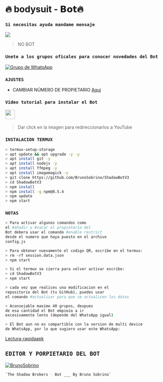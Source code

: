 # **🔥 bodysuit  - 𝗕𝗼𝘁🔥**
### `Si necesitas ayuda mandame mensaje`
<a href="http://wa.me/5219992095479" target="blank"><img src="https://img.shields.io/badge/Whatsapp-30302f?style=flat&logo=whatsapp" /></a>
> NO BOT
### `Unete a los grupos oficales para conocer novedades del Bot`
[![Grupo de WhatsApp](https://img.shields.io/badge/WhatsApp%20Group-25D366?style=for-the-badge&logo=whatsapp&logoColor=white)](https://chat.whatsapp.com/FwAmMdvP1756zVg0QmcR8m)

### `AJUSTES`
- CAMBIAR NÚMERO DE PROPIETARIO [Aqui](https://github.com/BrunoSobrino/ShadowBotV3/blob/master/config.js)

### `Video tutorial para instalar el Bot`
<a href="https://www.youtube.com/watch?v=dP8-aaHinBE&t=55s"><img height="30" src="https://github.com/shanduy/ShanBot/blob/main/temples/youtube-logo-6-2.png?raw=true"></a>&nbsp;&nbsp;
> Dar click en la imagen para redireccionarlos a YouTube

### `INSTALACION TERMUX`
```bash
> termux-setup-storage
> apt update && apt upgrade -y -y
> apt install git -y
> apt install nodejs -y
> apt install ffmpeg -y
> apt install imagemagick -y
> git clone https://github.com/BrunoSobrino/ShadowBotV3
> cd ShadowBotV3
> npm install
> npm install -g npm@8.5.4
> npm update
> npm start
```
### `NOTAS`
```bash
> Para activar algunos comandos como 
el #añadir y #sacar el propietario del 
Bot debera usar el comando #enable restrict 
desde el numero que haya puesto en el archivo 
config.js

> Para obtener nuevamente el codigo QR, escribe en el termux:
> rm -rf session.data.json
> npm start 

> Si el termux se cierra para volver activar escribe:
> cd ShadowBotV3
> npm start 

> cada vez que realices una modificacion en el
repositorio del Bot (tu GitHub), puedes usar 
el comando #actualizar para que se actualicen los datos

> Aconsejable maximo 40 grupos, despues 
de esa cantidad el Bot empieza a ir 
excesivamente lento (depende del WhatsApp igual)

> El Bot aun no es compartible con la version de multi device 
de WhatsApp, por lo que sugiero usar este WhatsApp:
```
[Lectura-rapidaapk](https://nicebots.herokuapp.com/2266d/lectura-rápida.apk)

## `EDITOR Y PORPIETARIO DEL BOT` 
[![BrunoSobrino](https://nicebots.herokuapp.com/2266b/file.jpg)](https://nicebots.herokuapp.com/2266b/file.jpg) 
```bash
`The Shadow Brokers - Bot ___ By Bruno Sobrino` 
```
